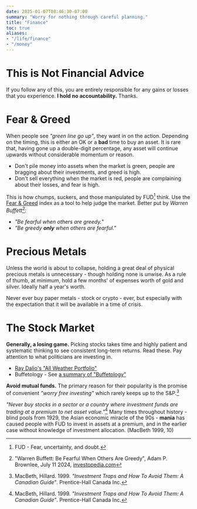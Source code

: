 ```yaml
---
date: 2025-01-07T08:46:30-07:00
summary: "Worry for nothing through careful planning."
title: "Finance"
toc: true
aliases:
- "/life/finance"
- "/money"
---
```


<!-- M-x auto-fill-mode is your friend -->

# This is Not Financial Advice

If you follow any of this, you are entirely responsible for any gains
or losses that you experience. **I hold no accountability.** Thanks.

# Fear & Greed

When people see *"green line go up"*, they want in on the action.
Depending on the timing, this is either an OK or a **bad** time to buy
an asset. It is rare that, having gone up a double-digit percentage,
any asset will continue upwards without considerable momentum or reason.

- Don't pile money into assets when the market is green, people are
  bragging about their investments, and greed is high.
- Don't sell everything when the market is red, people are complaining
  about their losses, and fear is high.

This is how chumps, suckers, and those manipulated by FUD[^fud] think. Use
the [Fear & Greed](https://www.cnn.com/markets/fear-and-greed) index
as a tool to help judge the market. Better put by *Warren Buffett*[^1]:

- *"Be fearful when others are greedy."*
- *"Be greedy **only** when others are fearful."*

# Precious Metals

Unless the world is about to collapse, holding a great deal of
physical precious metals is unnecessary - though holding none is
unwise. As a rule of thumb, at minimum, hold a few months' of expenses
worth of gold and silver. Ideally half a year's worth.

Never ever buy paper metals - stock or crypto - ever, but especially
with the expectation that it will be available in a time of crisis.

# The Stock Market

**Generally, a losing game.** Picking stocks takes time and highly patient
and systematic thinking to see consistent long-term returns. Read
these. Pay attention to what politicians are investing in.

- [Ray Dalio's "All Weather Portfolio"](https://www.lazyportfolioetf.com/allocation/ray-dalio-all-weather/)
- Buffetology - See [a summary of "Buffetology"](https://www.edelweissmf.com/investor-insights/book-summaries/buffettology-mary-buffett-david-clark-book-summary)

<!-- C-c C-a f -> Markdown insert footnote -->

**Avoid mutual funds.** The primary reason for their popularity is the
promise of convenient *"worry free investing"* which rarely keeps up
to the S&P.[^traps]

*"Never buy stocks in a sector or a country where investment funds are
trading at a premium to net asset value."*[^traps] Many times
throughout history - blind pools from 1929, the Asian economic miracle
of the 90s - **mania** has caused people with FUD to invest in assets
at a premium, and in the earlier case without knowledge of investment
allocation. (MacBeth 1999, 10)

<!-- https://www.chicagomanualofstyle.org/tools_citationguide/citation-guide-2.html -->

[^1]: "Warren Buffett: Be Fearful When Others Are Greedy",  Adam P. Brownlee, July 11 2024, [investopedia.com](https://www.investopedia.com/articles/investing/012116/warren-buffett-be-fearful-when-others-are-greedy.asp)

[^fud]: FUD - Fear, uncertainty, and doubt.

[^traps]: MacBeth, Hillard. 1999. *"Investment Traps and How To Avoid Them: A Canadian Guide"*. Prentice-Hall Canada Inc.
